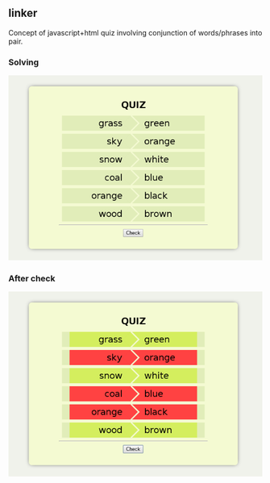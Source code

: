 linker
------

Concept of javascript+html quiz involving conjunction of words/phrases into pair.

### Solving ###
![before](before.png)

### After check ###
![after](after.png)
